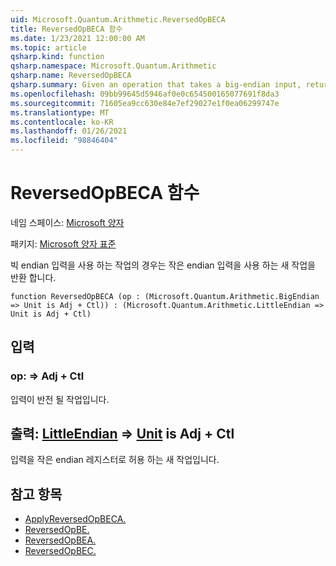 ```yaml
---
uid: Microsoft.Quantum.Arithmetic.ReversedOpBECA
title: ReversedOpBECA 함수
ms.date: 1/23/2021 12:00:00 AM
ms.topic: article
qsharp.kind: function
qsharp.namespace: Microsoft.Quantum.Arithmetic
qsharp.name: ReversedOpBECA
qsharp.summary: Given an operation that takes a big-endian input, returns a new operation that takes a little-endian input.
ms.openlocfilehash: 09bb99645d5946af0e0c654500165077691f8da3
ms.sourcegitcommit: 71605ea9cc630e84e7ef29027e1f0ea06299747e
ms.translationtype: MT
ms.contentlocale: ko-KR
ms.lasthandoff: 01/26/2021
ms.locfileid: "98846404"
---
```

# <a name="reversedopbeca-function"></a>ReversedOpBECA 함수

네임 스페이스: [Microsoft 양자](xref:Microsoft.Quantum.Arithmetic)

패키지: [Microsoft 양자 표준](https://nuget.org/packages/Microsoft.Quantum.Standard)


빅 endian 입력을 사용 하는 작업의 경우는 작은 endian 입력을 사용 하는 새 작업을 반환 합니다.

```qsharp
function ReversedOpBECA (op : (Microsoft.Quantum.Arithmetic.BigEndian => Unit is Adj + Ctl)) : (Microsoft.Quantum.Arithmetic.LittleEndian => Unit is Adj + Ctl)
```


## <a name="input"></a>입력

### <a name="op--bigendian--unit--is-adj--ctl"></a>op: [](xref:Microsoft.Quantum.Arithmetic.BigEndian) => [](xref:microsoft.quantum.lang-ref.unit) Adj + Ctl

입력이 반전 될 작업입니다.



## <a name="output--littleendian--unit--is-adj--ctl"></a>출력: [LittleEndian](xref:Microsoft.Quantum.Arithmetic.LittleEndian) => [Unit](xref:microsoft.quantum.lang-ref.unit)  is Adj + Ctl

입력을 작은 endian 레지스터로 허용 하는 새 작업입니다.

## <a name="see-also"></a>참고 항목

- [ApplyReversedOpBECA.](xref:Microsoft.Quantum.Arithmetic.ApplyReversedOpBECA)
- [ReversedOpBE.](xref:Microsoft.Quantum.Arithmetic.ReversedOpBE)
- [ReversedOpBEA.](xref:Microsoft.Quantum.Arithmetic.ReversedOpBEA)
- [ReversedOpBEC.](xref:Microsoft.Quantum.Arithmetic.ReversedOpBEC)